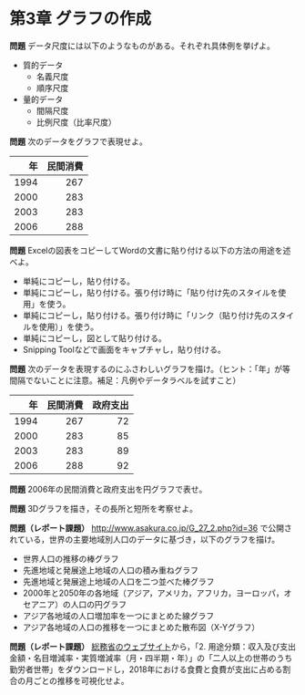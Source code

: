 # 第3章 グラフの作成

**問題** データ尺度には以下のようなものがある。それぞれ具体例を挙げよ。

* 質的データ
  * 名義尺度
  * 順序尺度
* 量的データ
  * 間隔尺度
  * 比例尺度（比率尺度）

**問題** 次のデータをグラフで表現せよ。

|年  |民間消費|
|---:|-------:|
|1994|267     |
|2000|283     |
|2003|283     |
|2006|288     |

**問題** Excelの図表をコピーしてWordの文書に貼り付ける以下の方法の用途を述べよ。

* 単純にコピーし，貼り付ける。
* 単純にコピーし，貼り付ける。張り付け時に「貼り付け先のスタイルを使用」を使う。
* 単純にコピーし，貼り付ける。張り付け時に「リンク（貼り付け先のスタイルを使用）」を使う。
* 単純にコピーし，図として貼り付ける。
* Snipping Toolなどで画面をキャプチャし，貼り付ける。

**問題** 次のデータを表現するのにふさわしいグラフを描け。（ヒント：「年」が等間隔でないことに注意。補足：凡例やデータラベルを試すこと）

|年  |民間消費|政府支出|
|---:|-------:|-------:|
|1994|267     |72|
|2000|283     |85|
|2003|283     |89|
|2006|288     |92|

**問題** 2006年の民間消費と政府支出を円グラフで表せ。

**問題** 3Dグラフを描き，その長所と短所を考察せよ。

**問題（レポート課題）** http://www.asakura.co.jp/G_27_2.php?id=36 で公開されている，世界の主要地域別人口のデータに基づき，以下のグラフを描け。

* 世界人口の推移の棒グラフ
* 先進地域と発展途上地域の人口の積み重ねグラフ
* 先進地域と発展途上地域の人口を二つ並べた棒グラフ
* 2000年と2050年の各地域（アジア，アメリカ，アフリカ，ヨーロッパ，オセアニア）の人口の円グラフ
* アジア各地域の人口増加率を一つにまとめた線グラフ
* アジア各地域の人口の推移を一つにまとめた散布図（X-Yグラフ）

 **問題（レポート課題）** [総務省のウェブサイト](http://www.stat.go.jp/data/kakei/longtime/#time2)から，「2. 用途分類：収入及び支出金額・名目増減率・実質増減率（月・四半期・年）」の「二人以上の世帯のうち勤労者世帯」をダウンロードし，2018年における食費と食費が支出に占める割合の月ごとの推移を可視化せよ。
